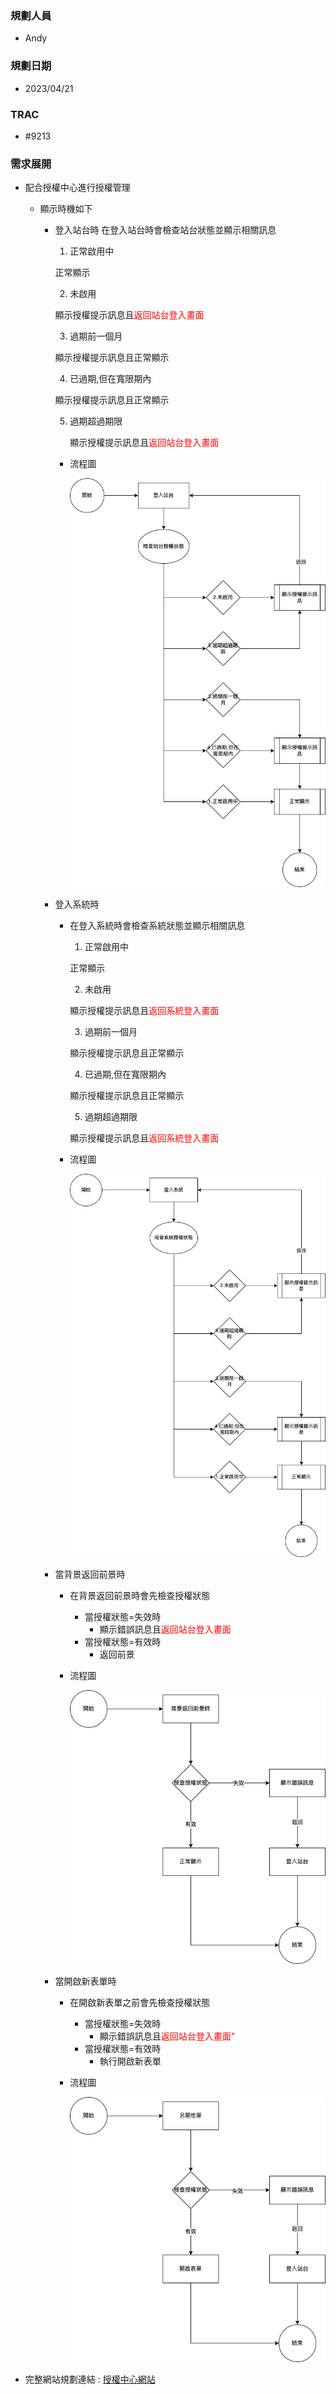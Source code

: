 ### <div id="user">規劃人員</div>
* Andy

### <div id="updatedate">規劃日期</div>
* 2023/04/21

### <div id="trac">TRAC</div>
* #9213

### <div id="requirement">需求展開</div>

  * 配合授權中心進行授權管理
    * 顯示時機如下
      * 登入站台時
        在登入站台時會檢查站台狀態並顯示相關訊息

        1. 正常啟用中

          正常顯示

        2. 未啟用

          顯示授權提示訊息且<span style="color:red">返回站台登入畫面</span>

        3. 過期前一個月

          顯示授權提示訊息且正常顯示

        4. 已過期,但在寬限期內

          顯示授權提示訊息且正常顯示

        5.  過期超過期限

            顯示授權提示訊息且<span style="color:red">返回站台登入畫面</span>

        * 流程圖

          ![image](../../../MAE/Image/authorization_login_platform.jpg)
        
      * 登入系統時
        * 在登入系統時會檢查系統狀態並顯示相關訊息
            
          1. 正常啟用中
          
            正常顯示

          2. 未啟用
          
            顯示授權提示訊息且<span style="color:red">返回系統登入畫面</span>

          3. 過期前一個月
          
            顯示授權提示訊息且正常顯示
          
          4. 已過期,但在寬限期內
          
            顯示授權提示訊息且正常顯示
          
          5. 過期超過期限
          
            顯示授權提示訊息且<span style="color:red">返回系統登入畫面</span>

        * 流程圖

          ![image](../../../MAE/Image/authorization_login_system.jpg)
      
      * 當背景返回前景時
        * 在背景返回前景時會先檢查授權狀態
          * 當授權狀態=失效時
            * 顯示錯誤訊息且<span style="color:red">返回站台登入畫面</span>
          * 當授權狀態=有效時
            * 返回前景
        * 流程圖

          ![image](../../../MAE/Image/authorization_background_to_foreground.jpg)
      
      * 當開啟新表單時
        * 在開啟新表單之前會先檢查授權狀態
          * 當授權狀態=失效時
            * 顯示錯誤訊息且<span style="color:red">返回站台登入畫面"</span>
          * 當授權狀態=有效時
            * 執行開啟新表單
        * 流程圖

          ![image](../../../MAE/Image/authorization_openform.jpg)
          
    
  * 完整網站規劃連結 : [授權中心網站](../../../LICENSE/README.md)

<!-- 超連結 -->